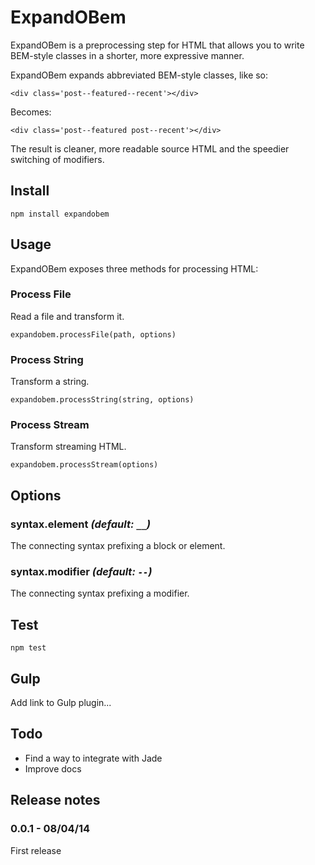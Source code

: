 # ExpandOBem

ExpandOBem is a preprocessing step for HTML that allows you to write BEM-style classes in a shorter, more expressive manner.

ExpandOBem expands abbreviated BEM-style classes, like so:

	<div class='post--featured--recent'></div>

Becomes:

	<div class='post--featured post--recent'></div>
	
The result is cleaner, more readable source HTML and the speedier switching of modifiers.

## Install

	npm install expandobem

## Usage

ExpandOBem exposes three methods for processing HTML:

### Process File

Read a file and transform it.

	expandobem.processFile(path, options)

### Process String

Transform a string.

	expandobem.processString(string, options)

### Process Stream

Transform streaming HTML.
	
	expandobem.processStream(options)

## Options

### syntax.element <i>(default: `__`)</i>
The connecting syntax prefixing a block or element.

### syntax.modifier <i>(default: `--`)</i>
The connecting syntax prefixing a modifier.

## Test

	npm test

## Gulp

Add link to Gulp plugin...

## Todo

- Find a way to integrate with Jade
- Improve docs

## Release notes

### 0.0.1 - 08/04/14
First release
